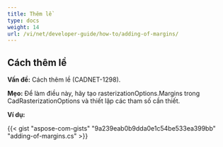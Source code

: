 ```yaml
---
title: Thêm lề
type: docs
weight: 14
url: /vi/net/developer-guide/how-to/adding-of-margins/
---
```


## **Cách thêm lề**

**Vấn đề:** Cách thêm lề (CADNET-1298).

**Mẹo:** Để làm điều này, hãy tạo rasterizationOptions.Margins trong CadRasterizationOptions và thiết lập các tham số cần thiết.

**Ví dụ:**

{{< gist "aspose-com-gists" "9a239eab0b9dda0e1c54be533ea399bb" "adding-of-margins.cs" >}}
